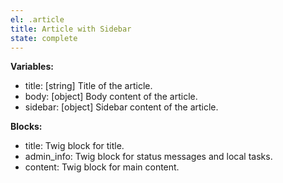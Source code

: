 ```yaml
---
el: .article
title: Article with Sidebar
state: complete
---
```


__Variables:__
* title: [string] Title of the article.
* body: [object] Body content of the article.
* sidebar: [object] Sidebar content of the article.

__Blocks:__
* title: Twig block for title.
* admin_info: Twig block for status messages and local tasks.
* content: Twig block for main content.

